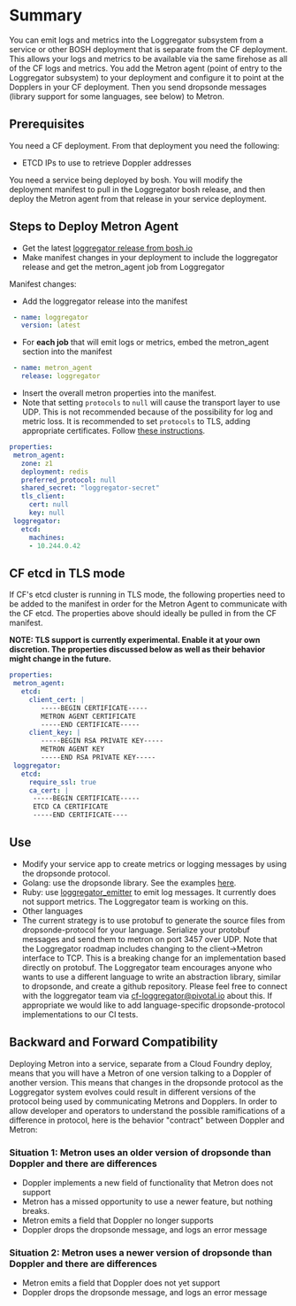 # Summary

You can emit logs and metrics into the Loggregator subsystem from a service or other BOSH deployment that is separate from the CF deployment. This allows your logs and metrics to be available via the same firehose as all of the CF logs and metrics. You add the Metron agent (point of entry to the Loggregator subsystem) to your deployment and configure it to point at the Dopplers in your CF deployment. Then you send dropsonde messages (library support for some languages, see below) to Metron.

## Prerequisites

You need a CF deployment. From that deployment you need the following:
- ETCD IPs to use to retrieve Doppler addresses

You need a service being deployed by bosh. You will modify the deployment manifest to pull in the Loggregator bosh release,
and then deploy the Metron agent from that release in your service deployment.

## Steps to Deploy Metron Agent

- Get the latest [loggregator release from bosh.io](http://bosh.io/releases/github.com/cloudfoundry/loggregator)
- Make manifest changes in your deployment to include the loggregator release and get the metron_agent job from Loggregator

Manifest changes:
- Add the loggregator release into the manifest
```yaml
 - name: loggregator
   version: latest
```

- For **each job** that will emit logs or metrics, embed the metron_agent section into the manifest

```yaml
 - name: metron_agent
   release: loggregator
```

- Insert the overall metron properties into the manifest.
 - Note that setting ```protocols``` to ```null``` will cause the transport layer to use UDP.
 This is not recommended because of the possibility for log and metric loss. It is recommended to
 set ```protocols``` to TLS, adding appropriate certificates. Follow [these instructions](https://github.com/cloudfoundry/loggregator#enabling-tls-between-metron-and-doppler).

```yaml
properties:
 metron_agent:
   zone: z1
   deployment: redis
   preferred_protocol: null
   shared_secret: "loggregator-secret"
   tls_client:
     cert: null
     key: null
 loggregator:
   etcd:
     machines:
     - 10.244.0.42

```

## CF etcd in TLS mode
If CF's etcd cluster is running in TLS mode, the following properties need to be added to the manifest in order for the Metron Agent to communicate with the CF etcd. The properties above should ideally be pulled in from the CF manifest.

**NOTE: TLS support is currently experimental. Enable it at your own discretion. The properties discussed below as well as their behavior might change in the future.**

```yaml
properties:
 metron_agent:
   etcd:
     client_cert: |
        -----BEGIN CERTIFICATE-----
        METRON AGENT CERTIFICATE
        -----END CERTIFICATE-----
     client_key: |
        -----BEGIN RSA PRIVATE KEY-----
        METRON AGENT KEY
        -----END RSA PRIVATE KEY-----
 loggregator:
   etcd:
     require_ssl: true
     ca_cert: |
      -----BEGIN CERTIFICATE-----
      ETCD CA CERTIFICATE
      -----END CERTIFICATE----
```

## Use

- Modify your service app to create metrics or logging messages by using the dropsonde protocol.
 - Golang: use the dropsonde library. See the examples [here](https://github.com/cloudfoundry/dropsonde).
 - Ruby: use [loggregator_emitter](https://github.com/cloudfoundry/loggregator_emitter) to emit log messages. It
 currently does not support metrics. The Loggregator team is working on this.
 - Other languages
  - The current strategy is to use protobuf to generate the source files from dropsonde-protocol for your language.
  Serialize your protobuf messages and send them to metron on port 3457 over UDP. Note that the Loggregator roadmap
  includes changing to the client->Metron interface to TCP. This is a breaking change for an implementation based
  directly on protobuf. The Loggregator team encourages anyone who wants to use a different language to write an
  abstraction library, similar to dropsonde, and create a github repository. Please feel free to connect with the loggregator
  team via cf-loggregator@pivotal.io about this. If appropriate we would like to add language-specific dropsonde-protocol implementations
  to our CI tests.

## Backward and Forward Compatibility

Deploying Metron into a service, separate from a Cloud Foundry deploy, means that you will have a Metron of one version talking to a Doppler of another version. This means that changes in the dropsonde protocol as the Loggregator system evolves could result in different versions of the protocol being used by communicating Metrons and Dopplers. In order to allow developer and operators to understand the possible ramifications of a difference in protocol, here is the behavior "contract" between Doppler and Metron:

### Situation 1: Metron uses an older version of dropsonde than Doppler and there are differences

- Doppler implements a new field of functionality that Metron does not support
 - Metron has a missed opportunity to use a newer feature, but nothing breaks.
- Metron emits a field that Doppler no longer supports
 - Doppler drops the dropsonde message, and logs an error message

### Situation 2: Metron uses a newer version of dropsonde than Doppler and there are differences

- Metron emits a field that Doppler does not yet support
 - Doppler drops the dropsonde message, and logs an error message

